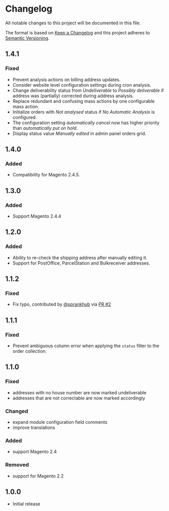 # Changelog
All notable changes to this project will be documented in this file.

The format is based on [Keep a Changelog](http://keepachangelog.com/en/1.0.0/)
and this project adheres to [Semantic Versioning](http://semver.org/spec/v2.0.0.html).

## 1.4.1

### Fixed

- Prevent analysis actions on billing address updates.
- Consider website level configuration settings during cron analysis.
- Change deliverability status from _Undeliverable_ to _Possibly deliverable_ if address
  was (partially) corrected during address analysis.
- Replace redundant and confusing mass actions by one configurable mass action.
- Initialize orders with _Not analysed_ status if _No Automatic Analysis_ is configured.
- The configuration setting _automatically cancel_ now has higher priority than
  _automatically put on hold_.
- Display status value _Manually edited_ in admin panel orders grid.

## 1.4.0

### Added

- Compatibility for Magento 2.4.5.

## 1.3.0

### Added

- Support Magento 2.4.4

## 1.2.0

### Added

- Ability to re-check the shipping address after manually editing it.
- Support for PostOffice, ParcelStation and Bulkreceiver addresses.

## 1.1.2

### Fixed

- Fix typo, contributed by [@sprankhub](https://github.com/sprankhub) via [PR #2](https://github.com/netresearch/deutschepost-module-addressfactory-m2/pull/2)

## 1.1.1

### Fixed

- Prevent ambiguous column error when applying the `status` filter to the order collection.

## 1.1.0

### Fixed

- addresses with no house number are now marked undeliverable
- addresses that are not correctable are now marked accordingly

### Changed

- expand module configuration field comments
- improve translations

### Added

- support Magento 2.4

### Removed

- support for Magento 2.2

## 1.0.0

- Initial release

